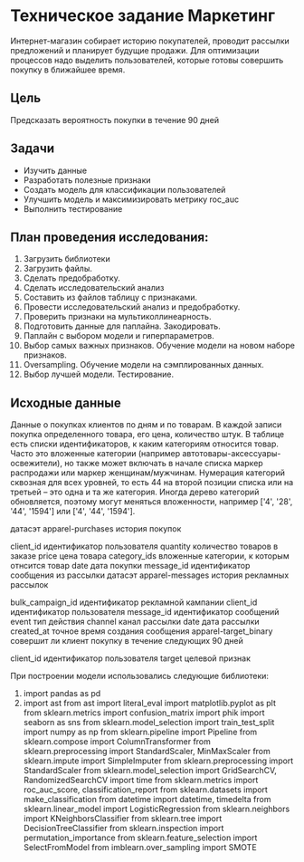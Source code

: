 # Техническое задание Маркетинг
Интернет-магазин собирает историю покупателей, проводит рассылки предложений и планирует будущие продажи. Для оптимизации процессов надо выделить пользователей, которые готовы совершить покупку в ближайшее время.

## Цель
Предсказать вероятность покупки в течение 90 дней

## Задачи
- Изучить данные
- Разработать полезные признаки
- Создать модель для классификации пользователей
- Улучшить модель и максимизировать метрику roc_auc
- Выполнить тестирование

## План проведения исследования:

1. Загрузить библиотеки
2. Загрузить файлы.
3. Сделать предобработку.
4. Сделать исследовательский анализ
5. Составить из файлов таблицу с признаками.
6. Провести исследовательский анализ и предобработку.
7. Проверить признаки на мультиколлинеарность.
8. Подготовить данные для паплайна. Закодировать.
9. Паплайн с выбором модели и гиперпараметров.
10. Выбор самых важных признаков. Обучение модели на новом наборе признаков.
11. Oversampling. Обучение модели на сэмплированных данных.
12. Выбор лучшей модели. Тестирование.

## Исходные данные
Данные о покупках клиентов по дням и по товарам. В каждой записи покупка определенного товара, его цена, количество штук. В таблице есть списки идентификаторов, к каким категориям относится товар. Часто это вложенные категории (например автотовары-аксессуары-освежители), но также может включать в начале списка маркер распродажи или маркер женщинам/мужчинам. Нумерация категорий сквозная для всех уровней, то есть 44 на второй позиции списка или на третьей – это одна и та же категория. Иногда дерево категорий обновляется, поэтому могут меняться вложенности, например ['4', '28', '44', '1594'] или ['4', '44', '1594'].

датасэт apparel-purchases история покупок

client_id идентификатор пользователя
quantity количество товаров в заказе
price цена товара
category_ids вложенные категории, к которым отнсится товар
date дата покупки
message_id идентификатор сообщения из рассылки
датасэт apparel-messages история рекламных рассылок

bulk_campaign_id идентификатор рекламной кампании
client_id идентификатор пользователя
message_id идентификатор сообщений
event тип действия
channel канал рассылки
date дата рассылки
created_at точное время создания сообщения
apparel-target_binary совершит ли клиент покупку в течение следующих 90 дней

client_id идентификатор пользователя
target целевой признак

При построении модели использовались следующие библиотеки:
1. import pandas as pd
2. import ast
from ast import literal_eval
import matplotlib.pyplot as plt
from sklearn.metrics import confusion_matrix
import phik
import seaborn as sns
from sklearn.model_selection import train_test_split
import numpy as np
from sklearn.pipeline import Pipeline
from sklearn.compose import ColumnTransformer
from sklearn.preprocessing import StandardScaler, MinMaxScaler
from sklearn.impute import SimpleImputer
from sklearn.preprocessing import StandardScaler
from sklearn.model_selection import GridSearchCV, RandomizedSearchCV
import time
from sklearn.metrics import roc_auc_score, classification_report
from sklearn.datasets import make_classification
from datetime import datetime, timedelta
from sklearn.linear_model import LogisticRegression
from sklearn.neighbors import KNeighborsClassifier
from sklearn.tree import DecisionTreeClassifier
from sklearn.inspection import permutation_importance
from sklearn.feature_selection import SelectFromModel
from imblearn.over_sampling import SMOTE
